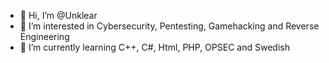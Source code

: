 - 👋 Hi, I’m @Unklear
- 👀 I’m interested in Cybersecurity, Pentesting, Gamehacking and Reverse Engineering
- 🌱 I’m currently learning C++, C#, Html, PHP, OPSEC and Swedish
